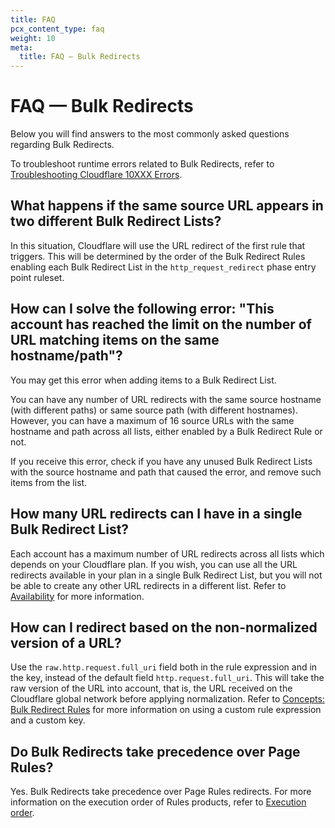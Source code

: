 ```yaml
---
title: FAQ
pcx_content_type: faq
weight: 10
meta:
  title: FAQ — Bulk Redirects
---
```


# FAQ — Bulk Redirects

Below you will find answers to the most commonly asked questions regarding Bulk Redirects.

To troubleshoot runtime errors related to Bulk Redirects, refer to [Troubleshooting Cloudflare 10XXX Errors](https://support.cloudflare.com/hc/articles/4425107232525).

## What happens if the same source URL appears in two different Bulk Redirect Lists?

In this situation, Cloudflare will use the URL redirect of the first rule that triggers. This will be determined by the order of the Bulk Redirect Rules enabling each Bulk Redirect List in the `http_request_redirect` phase entry point ruleset.

## How can I solve the following error: "This account has reached the limit on the number of URL matching items on the same hostname/path"?

You may get this error when adding items to a Bulk Redirect List.

You can have any number of URL redirects with the same source hostname (with different paths) or same source path (with different hostnames). However, you can have a maximum of 16 source URLs with the same hostname and path across all lists, either enabled by a Bulk Redirect Rule or not.

If you receive this error, check if you have any unused Bulk Redirect Lists with the source hostname and path that caused the error, and remove such items from the list.

## How many URL redirects can I have in a single Bulk Redirect List?

Each account has a maximum number of URL redirects across all lists which depends on your Cloudflare plan. If you wish, you can use all the URL redirects available in your plan in a single Bulk Redirect List, but you will not be able to create any other URL redirects in a different list. Refer to [Availability](/rules/url-forwarding/#availability) for more information.

## How can I redirect based on the non-normalized version of a URL?

Use the `raw.http.request.full_uri` field both in the rule expression and in the key, instead of the default field `http.request.full_uri`. This will take the raw version of the URL into account, that is, the URL received on the Cloudflare global network before applying normalization. Refer to [Concepts: Bulk Redirect Rules](/rules/url-forwarding/bulk-redirects/concepts/#bulk-redirect-rules) for more information on using a custom rule expression and a custom key.

## Do Bulk Redirects take precedence over Page Rules?

Yes. Bulk Redirects take precedence over Page Rules redirects. For more information on the execution order of Rules products, refer to [Execution order](/rules/url-forwarding/#execution-order).